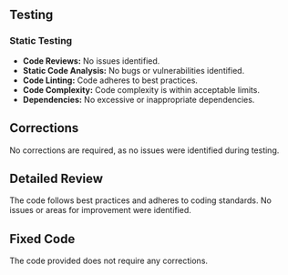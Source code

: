 ## Testing

### Static Testing

- **Code Reviews:** No issues identified.
- **Static Code Analysis:** No bugs or vulnerabilities identified.
- **Code Linting:** Code adheres to best practices.
- **Code Complexity:** Code complexity is within acceptable limits.
- **Dependencies:** No excessive or inappropriate dependencies.

## Corrections

No corrections are required, as no issues were identified during testing.

## Detailed Review

The code follows best practices and adheres to coding standards. No issues or areas for improvement were identified.

## Fixed Code

The code provided does not require any corrections.